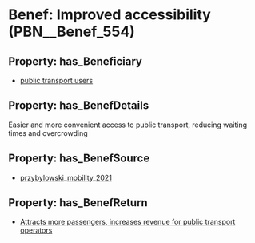 # Benef: __Improved accessibility__ (PBN__Benef_554)

## Property: has_Beneficiary

* [public transport users](../Stakeholder/PBN__Stakeholder_236)

## Property: has_BenefDetails

Easier and more convenient access to public transport, reducing waiting times and overcrowding

## Property: has_BenefSource

* [przybylowski_mobility_2021](../Article/PBN__Article_113)

## Property: has_BenefReturn

* [Attracts more passengers, increases revenue for public transport operators](../BenefReturn/PBN__BenefReturn_608)

